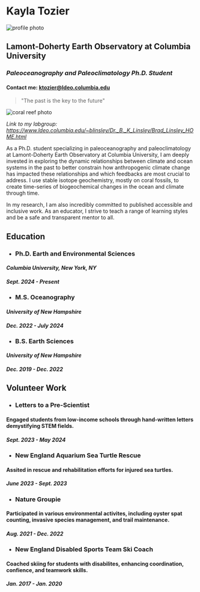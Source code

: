 # **Kayla Tozier**
![profile photo](https://www.google.com/url?sa=i&url=https%3A%2F%2Fwww.linkedin.com%2Fin%2Fkaylatozier&psig=AOvVaw1xiKcw5tUmB3781CTLa_q9&ust=1738255992411000&source=images&cd=vfe&opi=89978449&ved=0CBQQjRxqFwoTCLDXgqmym4sDFQAAAAAdAAAAABAE)

## Lamont-Doherty Earth Observatory at Columbia University
### _Paleoceanography and Paleoclimatology Ph.D. Student_
#### Contact me: ktozier@ldeo.columbia.edu
> "The past is the key to the future"

![coral reef photo](https://images.prismic.io/greenly/4fa0f328-fdb8-41f5-bc63-1986ba514112_thumbnail.jpg?auto=compress,format)

_Link to my labgroup: https://www.ldeo.columbia.edu/~blinsley/Dr._B._K_Linsley/Brad_Linsley_HOME.html_

As a Ph.D. student specializing in paleoceanography and paleoclimatology at Lamont-Doherty Earth Observatory at Columbia University, I am deeply invested in exploring the dynamic relationships between climate and ocean systems in the past to better constrain how anthropogenic climate change has impacted these relationships and which feedbacks are most crucial to address. I use stable isotope geochemistry, mostly on coral fossils, to create time-series of biogeochemical changes in the ocean and climate through time.

In my research, I am also incredibly committed to published accessible and inclusive work. As an educator, I strive to teach a range of learning styles and be a safe and transparent mentor to all.  

## **Education**

* ### Ph.D. Earth and Environmental Sciences
#### _Columbia University, New York, NY_
##### _Sept. 2024 - Present_

* ### M.S. Oceanography
#### _University of New Hampshire_ 
##### _Dec. 2022 - July 2024_

* ### B.S. Earth Sciences
#### _University of New Hampshire_      
##### _Dec. 2019 - Dec. 2022_
 
## **Volunteer Work**

* ### Letters to a Pre-Scientist
#### Engaged students from low-income schools through hand-written letters demystifying STEM fields.   
##### _Sept. 2023 - May 2024_

* ### New England Aquarium Sea Turtle Rescue
#### Assited in rescue and rehabilitation efforts for injured sea turtles.
##### _June 2023 - Sept. 2023_

* ### Nature Groupie
#### Participated in various environmental activites, including oyster spat counting, invasive species management, and trail maintenance.
##### _Aug. 2021 - Dec. 2022_

* ### New England Disabled Sports Team Ski Coach
#### Coached skiing for students with disabilites, enhancing coordination, confience, and teamwork skills. 
##### _Jan. 2017 - Jan. 2020_
